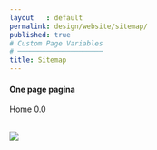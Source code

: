 ```yaml
---
layout   : default
permalink: design/website/sitemap/
published: true
# Custom Page Variables
# ─────────────────────
title: Sitemap
---
```

<h4>One page pagina</h4>

<p>Home 0.0 </p>
<br>
<img class="img-small" src="../../../img/Schermafbeelding 2018-06-02 om 23.24.17.png">